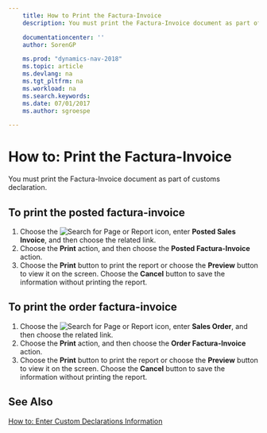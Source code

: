 ```yaml
---
    title: How to Print the Factura-Invoice
    description: You must print the Factura-Invoice document as part of customs declaration.

    documentationcenter: ''
    author: SorenGP

    ms.prod: "dynamics-nav-2018"
    ms.topic: article
    ms.devlang: na
    ms.tgt_pltfrm: na
    ms.workload: na
    ms.search.keywords:
    ms.date: 07/01/2017
    ms.author: sgroespe

---
```

# How to: Print the Factura-Invoice
You must print the Factura-Invoice document as part of customs declaration.  

## To print the posted factura-invoice  

1.  Choose the ![Search for Page or Report](../../media/ui-search/search_small.png "Search for Page or Report icon") icon, enter **Posted Sales Invoice**, and then choose the related link.  
2.  Choose the **Print** action, and then choose the **Posted Factura-Invoice** action.  
3.  Choose the **Print** button to print the report or choose the **Preview** button to view it on the screen. Choose the **Cancel** button to save the information without printing the report.  

## To print the order factura-invoice  

1.  Choose the ![Search for Page or Report](../../media/ui-search/search_small.png "Search for Page or Report icon") icon, enter **Sales Order**, and then choose the related link.  
2.  Choose the **Print** action, and then choose the **Order Factura-Invoice** action.  
3.  Choose the **Print** button to print the report or choose the **Preview** button to view it on the screen. Choose the **Cancel** button to save the information without printing the report.  

## See Also  
[How to: Enter Custom Declarations Information](how-to-enter-custom-declarations-information.md)
